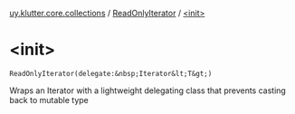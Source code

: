 [uy.klutter.core.collections](../index.md) / [ReadOnlyIterator](index.md) / [&lt;init&gt;](.)


# &lt;init&gt;
`ReadOnlyIterator(delegate:&nbsp;Iterator&lt;T&gt;)`

Wraps an Iterator with a lightweight delegating class that prevents casting back to mutable type


